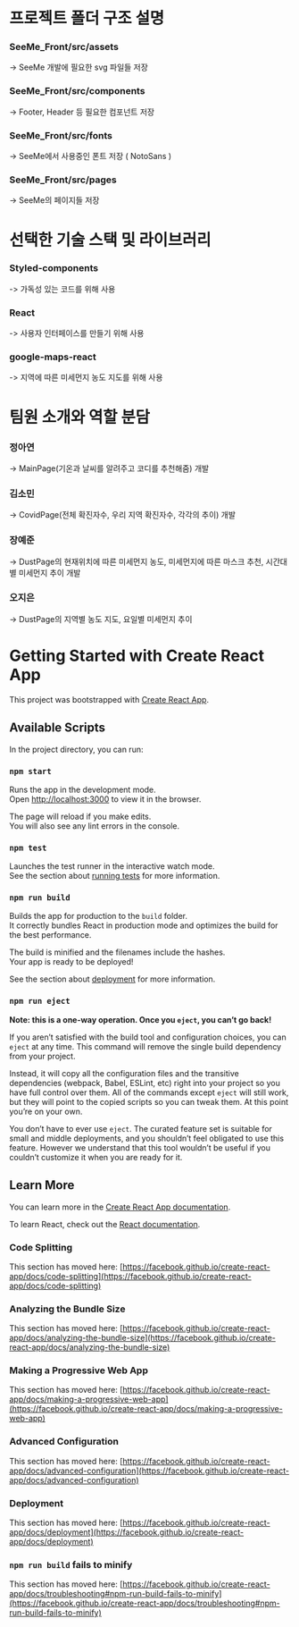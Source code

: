# 프로젝트 폴더 구조 설명

### SeeMe_Front/src/assets
-> SeeMe 개발에 필요한 svg 파일들 저장

### SeeMe_Front/src/components
-> Footer, Header 등 필요한 컴포넌트 저장

### SeeMe_Front/src/fonts
-> SeeMe에서 사용중인 폰트 저장 ( NotoSans )

### SeeMe_Front/src/pages
-> SeeMe의 페이지들 저장

# 선택한 기술 스택 및 라이브러리

### Styled-components
-> 가독성 있는 코드를 위해 사용

### React
-> 사용자 인터페이스를 만들기 위해 사용

### google-maps-react
-> 지역에 따른 미세먼지 농도 지도를 위해 사용

# 팀원 소개와 역할 분담

### 정아연
-> MainPage(기온과 날씨를 알려주고 코디를 추천해줌) 개발

### 김소민
-> CovidPage(전체 확진자수, 우리 지역 확진자수, 각각의 추이) 개발

### 장예준
-> DustPage의 현재위치에 따른 미세먼지 농도, 미세먼지에 따른 마스크 추천, 시간대별 미세먼지 추이 개발

### 오지은
-> DustPage의 지역별 농도 지도, 요일별 미세먼지 추이 

# Getting Started with Create React App

This project was bootstrapped with [Create React App](https://github.com/facebook/create-react-app).

## Available Scripts

In the project directory, you can run:

### `npm start`

Runs the app in the development mode.\
Open [http://localhost:3000](http://localhost:3000) to view it in the browser.

The page will reload if you make edits.\
You will also see any lint errors in the console.

### `npm test`

Launches the test runner in the interactive watch mode.\
See the section about [running tests](https://facebook.github.io/create-react-app/docs/running-tests) for more information.

### `npm run build`

Builds the app for production to the `build` folder.\
It correctly bundles React in production mode and optimizes the build for the best performance.

The build is minified and the filenames include the hashes.\
Your app is ready to be deployed!

See the section about [deployment](https://facebook.github.io/create-react-app/docs/deployment) for more information.

### `npm run eject`

**Note: this is a one-way operation. Once you `eject`, you can’t go back!**

If you aren’t satisfied with the build tool and configuration choices, you can `eject` at any time. This command will remove the single build dependency from your project.

Instead, it will copy all the configuration files and the transitive dependencies (webpack, Babel, ESLint, etc) right into your project so you have full control over them. All of the commands except `eject` will still work, but they will point to the copied scripts so you can tweak them. At this point you’re on your own.

You don’t have to ever use `eject`. The curated feature set is suitable for small and middle deployments, and you shouldn’t feel obligated to use this feature. However we understand that this tool wouldn’t be useful if you couldn’t customize it when you are ready for it.

## Learn More

You can learn more in the [Create React App documentation](https://facebook.github.io/create-react-app/docs/getting-started).

To learn React, check out the [React documentation](https://reactjs.org/).

### Code Splitting

This section has moved here: [https://facebook.github.io/create-react-app/docs/code-splitting](https://facebook.github.io/create-react-app/docs/code-splitting)

### Analyzing the Bundle Size

This section has moved here: [https://facebook.github.io/create-react-app/docs/analyzing-the-bundle-size](https://facebook.github.io/create-react-app/docs/analyzing-the-bundle-size)

### Making a Progressive Web App

This section has moved here: [https://facebook.github.io/create-react-app/docs/making-a-progressive-web-app](https://facebook.github.io/create-react-app/docs/making-a-progressive-web-app)

### Advanced Configuration

This section has moved here: [https://facebook.github.io/create-react-app/docs/advanced-configuration](https://facebook.github.io/create-react-app/docs/advanced-configuration)

### Deployment

This section has moved here: [https://facebook.github.io/create-react-app/docs/deployment](https://facebook.github.io/create-react-app/docs/deployment)

### `npm run build` fails to minify

This section has moved here: [https://facebook.github.io/create-react-app/docs/troubleshooting#npm-run-build-fails-to-minify](https://facebook.github.io/create-react-app/docs/troubleshooting#npm-run-build-fails-to-minify)
